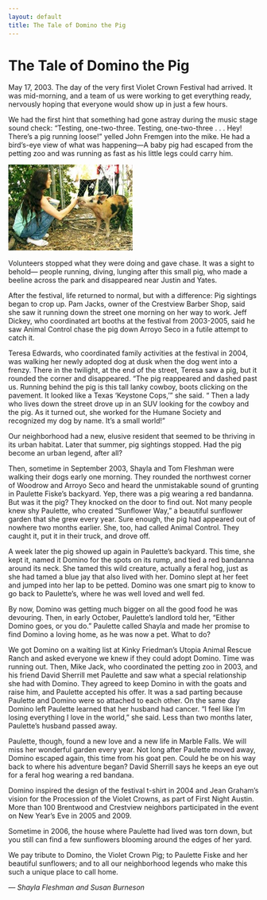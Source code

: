 ```yaml
---
layout: default
title: The Tale of Domino the Pig
---
```

The Tale of Domino the Pig
==========================

May 17, 2003. The day of the very first Violet Crown Festival had arrived. It
was mid-morning, and a team of us were working to get everything ready,
nervously hoping that everyone would show up in just a few hours.

We had the first hint that something had gone astray during the music stage
sound check: “Testing, one-two-three. Testing, one-two-three . . . Hey!
There’s a pig running loose!” yelled John Fremgen into the mike. He had a
bird’s-eye view of what was happening—A baby pig had escaped from the petting
zoo and was running as fast as his little legs could carry him.

![Domino the Pig](img/domino-sm.jpg )

Volunteers stopped what they were doing and gave chase. It was a sight to
behold— people running, diving, lunging after this small pig, who made a
beeline across the park and disappeared near Justin and Yates.

After the festival, life returned to normal, but with a difference: Pig
sightings began to crop up. Pam Jacks, owner of the Crestview Barber Shop,
said she saw it running down the street one morning on her way to work. Jeff
Dickey, who coordinated art booths at the festival from 2003-2005, said he saw
Animal Control chase the pig down Arroyo Seco in a futile attempt to catch it.

Teresa Edwards, who coordinated family activities at the festival in 2004, was
walking her newly adopted dog at dusk when the dog went into a frenzy. There
in the twilight, at the end of the street, Teresa saw a pig, but it rounded
the corner and disappeared. “The pig reappeared and dashed past us. Running
behind the pig is this tall lanky cowboy, boots clicking on the pavement. It
looked like a Texas ‘Keystone Cops,’” she said. “ Then a lady who lives down
the street drove up in an SUV looking for the cowboy and the pig. As it turned
out, she worked for the Humane Society and recognized my dog by name. It’s a
small world!”

Our neighborhood had a new, elusive resident that seemed to be thriving in its
urban habitat. Later that summer, pig sightings stopped. Had the pig become an
urban legend, after all?

Then, sometime in September 2003, Shayla and Tom Fleshman were walking their
dogs early one morning. They rounded the northwest corner of Woodrow and
Arroyo Seco and heard the unmistakable sound of grunting in Paulette Fiske’s
backyard. Yep, there was a pig wearing a red bandanna. But was it the pig?
They knocked on the door to find out. Not many people knew shy Paulette, who
created “Sunflower Way,” a beautiful sunflower garden that she grew every
year. Sure enough, the pig had appeared out of nowhere two months earlier.
She, too, had called Animal Control. They caught it, put it in their truck,
and drove off.

A week later the pig showed up again in Paulette’s backyard. This time, she
kept it, named it Domino for the spots on its rump, and tied a red bandanna
around its neck. She tamed this wild creature, actually a feral hog, just as
she had tamed a blue jay that also lived with her. Domino slept at her feet
and jumped into her lap to be petted. Domino was one smart pig to know to go
back to Paulette’s, where he was well loved and well fed.

By now, Domino was getting much bigger on all the good food he was devouring.
Then, in early October, Paulette’s landlord told her, “Either Domino goes, or
you do.” Paulette called Shayla and made her promise to find Domino a loving
home, as he was now a pet. What to do?

We got Domino on a waiting list at Kinky Friedman’s Utopia Animal Rescue Ranch
and asked everyone we knew if they could adopt Domino. Time was running out.
Then, Mike Jack, who coordinated the petting zoo in 2003, and his friend David
Sherrill met Paulette and saw what a special relationship she had with Domino.
They agreed to keep Domino in with the goats and raise him, and Paulette
accepted his offer. It was a sad parting because Paulette and Domino were so
attached to each other. On the same day Domino left Paulette learned that her
husband had cancer. “I feel like I’m losing everything I love in the world,”
she said. Less than two months later, Paulette’s husband passed away.

Paulette, though, found a new love and a new life in Marble Falls. We will
miss her wonderful garden every year. Not long after Paulette moved away,
Domino escaped again, this time from his goat pen. Could he be on his way back
to where his adventure began? David Sherrill says he keeps an eye out for a
feral hog wearing a red bandana.

Domino inspired the design of the festival t-shirt in 2004 and Jean Graham’s
vision for the Procession of the Violet Crowns, as part of First Night Austin.
More than 100 Brentwood and Crestview neighbors participated in the event on
New Year’s Eve in 2005 and 2009.

Sometime in 2006, the house where Paulette had lived was torn down, but you
still can find a few sunflowers blooming around the edges of her yard.

We pay tribute to Domino, the Violet Crown Pig; to Paulette Fiske and her
beautiful sunflowers; and to all our neighborhood legends who make this such a
unique place to call home.

_&mdash; Shayla Fleshman and Susan Burneson_